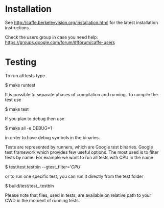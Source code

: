 # Installation

See http://caffe.berkeleyvision.org/installation.html for the latest
installation instructions.

Check the users group in case you need help:
https://groups.google.com/forum/#!forum/caffe-users


# Testing
To run all tests type

  $ make runtest

It is possible to separate phases of compilation and running. To compile the test use

  $ make test

If you plan to debug then use

  $ make all -e DEBUG=1

in order to have debug symbols in the binaries.

Tests are represented by runners, which are Google test binaries. Google test framework
which provides few useful options. The most used is to filter tests by name. For
example we want to run all tests with CPU in the name

  $ test/test.testbin --gtest_filter='*CPU*'

or to run one specific test, you can run it directly from the test folder

  $ build/test/test_<your-test>.testbin

Please note that files, used in tests, are available on relative path to your
CWD in the moment of running tests.
